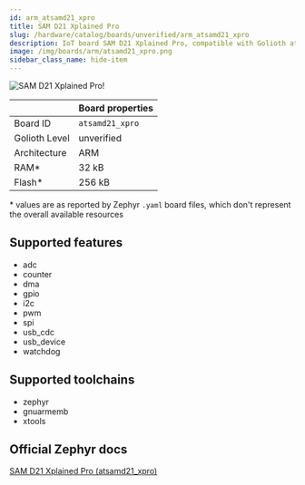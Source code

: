 ```yaml
---
id: arm_atsamd21_xpro
title: SAM D21 Xplained Pro
slug: /hardware/catalog/boards/unverified/arm_atsamd21_xpro
description: IoT board SAM D21 Xplained Pro, compatible with Golioth at unverified level.
image: /img/boards/arm/atsamd21_xpro.png
sidebar_class_name: hide-item
---
```


[//]: # (This is an auto-generated file, do not edit! Changes to it will be lost upon re-generation)

![SAM D21 Xplained Pro!](/img/boards/arm/atsamd21_xpro.png "SAM D21 Xplained Pro")

|                | Board properties     |
| -------------  | -------------------- |
| Board ID       | `atsamd21_xpro` |
| Golioth Level  | unverified       |
| Architecture   | ARM |
| RAM*           | 32 kB |
| Flash*         | 256 kB |

\* values are as reported by Zephyr `.yaml` board files, which don't represent the overall available resources



## Supported features

* adc
* counter
* dma
* gpio
* i2c
* pwm
* spi
* usb_cdc
* usb_device
* watchdog

## Supported toolchains

* zephyr
* gnuarmemb
* xtools

## Official Zephyr docs

[SAM D21 Xplained Pro (atsamd21_xpro)](https://docs.zephyrproject.org/latest/boards/arm/atsamd21_xpro/doc/index.html)
